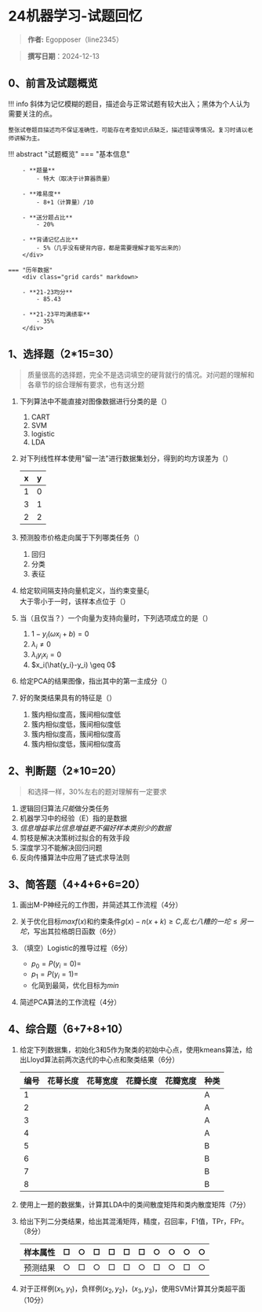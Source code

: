 # 24机器学习-试题回忆

> **作者:** Egopposer（line2345）

> **撰写日期**：2024-12-13

## 0、前言及试题概览


!!! info
    斜体为记忆模糊的题目，描述会与正常试题有较大出入；黑体为个人认为需要关注的点。
    
    整张试卷题目描述均不保证准确性，可能存在考查知识点缺乏，描述错误等情况。复习时请以老师讲解为主。

!!! abstract "试题概览"
    === "基本信息"
        <div class="grid cards" markdown>
        
        - **题量**
            - 特大（取决于计算器质量）
        
        - **难易度**
            - 8+1（计算量）/10
        
        - **送分题占比**
            - 20%
        
        - **背诵记忆占比**
            - 5%（几乎没有硬背内容，都是需要理解才能写出来的）
        </div>
    
    === "历年数据"
        <div class="grid cards" markdown>
        
        - **21-23均分**
            - 85.43
        
        - **21-23平均满绩率**
            - 35%
        </div>

## 1、选择题（2*15=30）

> 质量很高的选择题，完全不是选词填空的硬背就行的情况。对问题的理解和各章节的综合理解有要求，也有送分题

1. 下列算法中不能直接对图像数据进行分类的是（）
    1. CART
    2. SVM
    3. logistic
    4. LDA

2. 对下列线性样本使用"留一法"进行数据集划分，得到的均方误差为（）

    | x    | y    |
    | ---- | ---- |
    | 1    | 0    |
    | 3    | 1    |
    | 2    | 2    |

3. 预测股市价格走向属于下列哪类任务（）
    1. 回归
    2. 分类
    3. 表征

4. 给定软间隔支持向量机定义，当约束变量$\xi_i$大于零小于一时，该样本点位于（）

5. 当（且仅当？）一个向量为支持向量时，下列选项成立的是（）
    1. $1-y_i(\omega x_i+b)=0$
    2. $\lambda_i\ne 0$
    3. $\lambda_i y_i x_i =0$
    4. $x_i(\hat{y_i}-y_i) \geq 0$

6. 给定PCA的结果图像，指出其中的第一主成分（）

7. 好的聚类结果具有的特征是（）
    1. 簇内相似度高，簇间相似度低
    2. 簇内相似度低，簇间相似度低
    3. 簇内相似度高，簇间相似度高
    4. 簇内相似度低，簇间相似度高

## 2、判断题（2*10=20）

> 和选择一样，30%左右的题对理解有一定要求

1. 逻辑回归算法*只能*做分类任务
2. 机器学习中的经验（E）指的是数据
3. *信息增益率比信息增益更不偏好样本类别少的数据*
4. 剪枝是解决决策树过拟合的有效手段
5. 深度学习不能解决回归问题
6. 反向传播算法中应用了链式求导法则

## 3、简答题（4+4+6+6=20）

1. 画出M-P神经元的工作图，并简述其工作流程（4分）

2. 关于优化目标$max f(x)$和约束条件$g(x)-n(x+k)\geq C$,$乱七八糟的一坨\leq 另一坨$，写出其拉格朗日函数（6分）

3. （填空）Logistic的推导过程（6分）
    - $p_0=P({y_i=0})$=
    - $p_1=P({y_i=1})$=
    - 化简到最简，优化目标为$min$

4. 简述PCA算法的工作流程（4分）

## 4、综合题（6+7+8+10）

1. 给定下列数据集，初始化3和5作为聚类的初始中心点，使用kmeans算法，给出Lloyd算法前两次迭代的中心点和聚类结果（6分）

    | 编号 | 花萼长度 | 花萼宽度 | 花瓣长度 | 花瓣宽度 | 种类 |
    | ---- | -------- | -------- | -------- | -------- | ---- |
    | 1    |          |          |          |          | A    |
    | 2    |          |          |          |          | A    |
    | 3    |          |          |          |          | A    |
    | 4    |          |          |          |          | A    |
    | 5    |          |          |          |          | B    |
    | 6    |          |          |          |          | B    |
    | 7    |          |          |          |          | B    |
    | 8    |          |          |          |          | B    |

2. 使用上一题的数据集，计算其LDA中的类间散度矩阵和类内散度矩阵（7分）

3. 给出下列二分类结果，给出其混淆矩阵，精度，召回率，F1值，TPr，FPr。（8分）

    | 样本属性 | □    | ○    | □    | □    | □    | □    | ○    | ○    | ○    | ○    |
    | -------- | ---- | ---- | ---- | ---- | ---- | ---- | ---- | ---- | ---- | ---- |
    | 预测结果 | ○    | □    | ○    | □    | □    | ○    | □    | ○    | □    | ○    |

4. 对于正样例$(x_1,y_1)$，负样例$(x_2,y_2)$，$(x_3,y_3)$，使用SVM计算其分类超平面（10分）